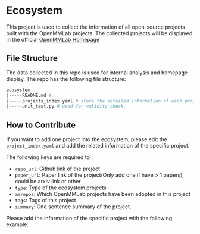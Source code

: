 # Ecosystem
This project is used to collect the information of all open-source projects built with the OpenMMLab projects. The collected projects will be displayed in the official [OpenMMLab Homepage](https://openmmlab.com/codebase/ecosystem)

## File Structure
The data collected in this repo is used for internal analysis and homepage display. The repo has the following file structure:

```python
ecosystem
|-----README.md #
|-----projects_index.yaml # store the detailed information of each project
|-----unit_test.py # used for validity check.
```

## How to Contribute

If you want to add one project into the ecosystem, please edit the `project_index.yaml` and add the related information of the specific project.

The following keys are required to :
- `repo_url`: Github link of the project
- `paper_url`: Paper link of the project(Only add one if have > 1 papers), could be arxiv link or other
- `type`: Type of the ecosystem projects
- `mmrepos`: Which OpenMMLab projects have been adopted in this project
- `tags`: Tags of this project
- `summary`: One sentence summary of the project.

Please add the information of the specific project with the following example:

```yaml

```